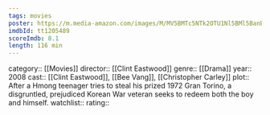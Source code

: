 ```yaml
---
tags: movies
poster: https://m.media-amazon.com/images/M/MV5BMTc5NTk2OTU1Nl5BMl5BanBnXkFtZTcwMDc3NjAwMg@@._V1_SX300.jpg
imdbId: tt1205489
scoreImdb: 8.1
length: 116 min
---
```


category:: [[Movies]]
director:: [[Clint Eastwood]]
genre:: [[Drama]]
year:: 2008
cast:: [[Clint Eastwood]], [[Bee Vang]], [[Christopher Carley]]
plot:: After a Hmong teenager tries to steal his prized 1972 Gran Torino, a disgruntled, prejudiced Korean War veteran seeks to redeem both the boy and himself.
watchlist::
rating::
